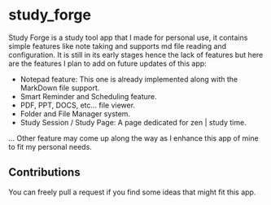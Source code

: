 # study_forge

Study Forge is a study tool app that I made for personal use, it contains simple features like note taking and supports md file reading and configuration.
It is still in its early stages hence the lack of features but here are the features I plan to add on future updates of this app:

- Notepad feature: This one is already implemented along with the MarkDown file support.
- Smart Reminder and Scheduling feature.
- PDF, PPT, DOCS, etc... file viewer.
- Folder and File Manager system.
- Study Session / Study Page: A page dedicated for zen | study time.

... Other feature may come up along the way as I enhance this app of mine to fit my personal needs.

## Contributions
You can freely pull a request if you find some ideas that might fit this app.